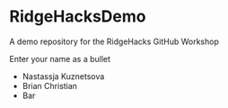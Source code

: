 # RidgeHacksDemo
A demo repository for the RidgeHacks GitHub Workshop

Enter your name as a bullet

* Nastassja Kuznetsova
* Brian Christian
* Bar
